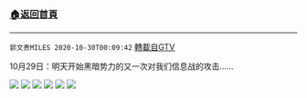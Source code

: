 ﻿###  [:house:返回首頁](https://github.com/ourhimalayas/txt)
---

`郭文贵MILES 2020-10-30T00:09:42` [轉載自GTV](https://gtv.org/web/#/UserInfo/5e596957357cc612d35a8044)

10月29日：明天开始黑暗势力的又一次对我们信息战的攻击……

![](https://filegroup.gtv.org/cdn-cgi/image/width=600/https://filegroup.gtv.org/group4/default/20201030/00/09/0/e0d3cc0f1e71aa17a049cc60de50592b.png)
![](https://filegroup.gtv.org/cdn-cgi/image/width=600/https://filegroup.gtv.org/group4/default/20201030/00/09/0/8cd1a63efe7a03e4e404c194ce85d044.jpeg)
![](https://filegroup.gtv.org/cdn-cgi/image/width=600/https://filegroup.gtv.org/group4/default/20201030/00/09/0/cd66c3102adfdda6c8e960ad6926e20b.jpeg)
![](https://filegroup.gtv.org/cdn-cgi/image/width=600/https://filegroup.gtv.org/group4/default/20201030/00/09/0/5aefa767eedcb79607912e2b485b5b22.jpeg)
![](https://filegroup.gtv.org/cdn-cgi/image/width=600/https://filegroup.gtv.org/group4/default/20201030/00/09/0/27c885d06cf08c927af3896bf052a9f6.jpeg)
![](https://filegroup.gtv.org/cdn-cgi/image/width=600/https://filegroup.gtv.org/group4/default/20201030/00/09/0/79095cc0f34e28fe3568cfb2e4e5f840.jpeg)
